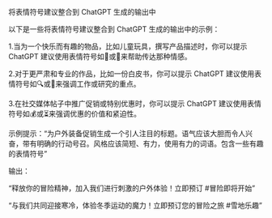 将表情符号建议整合到 ChatGPT 生成的输出中

以下是一些将表情符号建议整合到 ChatGPT 生成的输出中的示例：

1.当为一个快乐而有趣的物品，比如儿童玩具，撰写产品描述时，你可以提示 ChatGPT 建议使用表情符号如🎈或🎨来帮助传达那种情感。

2.对于更严肃和专业的作品，比如一份白皮书，你可以提示 ChatGPT 建议使用表情符号如🔍或🔬来强调工作或研究的重点。

3.在社交媒体帖子中推广促销或特别优惠时，你可以提示 ChatGPT 建议使用表情符号如💰或⏳来强调优惠的价值和紧迫性。

示例提示：“为户外装备促销生成一个引人注目的标题。语气应该大胆而令人兴奋，带有明确的行动号召。风格应该简短、有力，使用有力的词语。包含一些有趣的表情符号”

输出：

“释放你的冒险精神，加入我们进行刺激的户外体验！立即预订 #冒险即将开始”

“与我们共同迎接寒冷，体验冬季运动的魔力！立即预订您的冒险之旅 #雪地乐趣”
